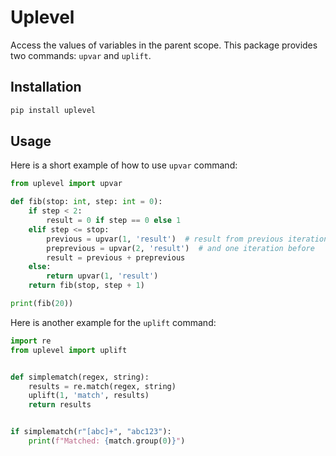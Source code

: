 # Uplevel

Access the values of variables in the parent scope. This package provides two commands: `upvar` and `uplift`.

## Installation

```bash
pip install uplevel
```

## Usage

Here is a short example of how to use `upvar` command:

```python
from uplevel import upvar

def fib(stop: int, step: int = 0):
    if step < 2:
        result = 0 if step == 0 else 1
    elif step <= stop:
        previous = upvar(1, 'result')  # result from previous iteration
        preprevious = upvar(2, 'result')  # and one iteration before
        result = previous + preprevious
    else:
        return upvar(1, 'result')
    return fib(stop, step + 1)

print(fib(20))
```

Here is another example for the `uplift` command:

```python
import re
from uplevel import uplift


def simplematch(regex, string):
    results = re.match(regex, string)
    uplift(1, 'match', results)
    return results


if simplematch(r"[abc]+", "abc123"):
    print(f"Matched: {match.group(0)}")
```
